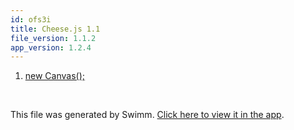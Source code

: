 ```yaml
---
id: ofs3i
title: Cheese.js 1.1
file_version: 1.1.2
app_version: 1.2.4
---
```


<!-- Steps - Do not remove this comment -->
1. [new Canvas();](new-canvas.3pjph.sw.md)


<br/>

This file was generated by Swimm. [Click here to view it in the app](https://app.swimm.io/repos/Z2l0aHViJTNBJTNBQ2hlZXNlLmpzLTEuMSUzQSUzQUpNSDMxNw==/playlists/ofs3i).
